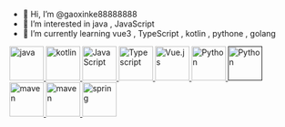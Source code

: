 - 👋 Hi, I’m @gaoxinke88888888
- 👀 I’m interested in java , JavaScript
- 🌱 I’m currently learning vue3 , TypeScript , kotlin , pythone , golang 

<a href="https://www.java.com/">
   <img src="https://github.com/get-icon/geticon/raw/master/icons/java.svg" alt="java" width="60" height="60" />
</a>

<a href="https://kotlinlang.org/">
   <img src="https://github.com/get-icon/geticon/raw/master/icons/kotlin.svg" alt="kotlin" width="60" height="60" />
</a>

<a href="https://developer.mozilla.org/en-US/docs/Web/JavaScript" title="JavaScript">
   <img src="https://github.com/get-icon/geticon/raw/master/icons/javascript.svg" alt="JavaScript" width="60px" height="60px">
</a>

<a href="https://www.typescriptlang.org/" title="Typescript">
   <img src="https://github.com/get-icon/geticon/raw/master/icons/typescript-icon.svg" alt="Typescript" width="60px" height="60px">
</a>

 <a href="https://vuejs.org/" title="Vue.js">
   <img src="https://github.com/get-icon/geticon/raw/master/icons/vue.svg" alt="Vue.js" width="60px" height="60px">
</a> 


<a href="https://www.python.org/" title="Python">
   <img src="https://github.com/get-icon/geticon/raw/master/icons/python.svg" alt="Python" width="60px" height="60px">
</a>

<a href="" title="Go">
   <img src="https://github.com/get-icon/geticon/blob/master/icons/go.svg" alt="Python" width="60px" height="60px">
</a>
    
 <a href="https://maven.apache.org/">
   <img src="https://github.com/get-icon/geticon/raw/master/icons/maven.svg" alt="maven" width="60" height="60" />
 </a>
  
 <a href="https://gradle.org/">
   <img src="https://github.com/get-icon/geticon/raw/master/icons/gradle.svg" alt="maven" width="60" height="60" />
 </a>
  
<a href="https://spring.io/">
   <img src="https://github.com/get-icon/geticon/raw/master/icons/spring.svg" alt="spring" width="60" height="60" />
</a>
<!---
- 💞️ I’m looking to collaborate on 
- 📫 How to reach me ...
--->
<!---
gaoxinke88888888/gaoxinke88888888 is a ✨ special ✨ repository because its `README.md` (this file) appears on your GitHub profile.
You can click the Preview link to take a look at your changes.
--->
